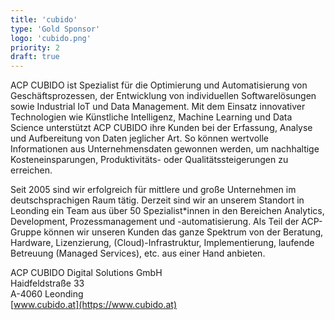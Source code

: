 ```yaml
---
title: 'cubido'
type: 'Gold Sponsor'
logo: 'cubido.png'
priority: 2
draft: true
---
```


ACP CUBIDO ist Spezialist für die Optimierung und Automatisierung von Geschäftsprozessen, der Entwicklung von individuellen Softwarelösungen sowie Industrial IoT und Data Management. Mit dem Einsatz innovativer Technologien wie Künstliche Intelligenz, Machine Learning und Data Science unterstützt ACP CUBIDO ihre Kunden bei der Erfassung, Analyse und Aufbereitung von Daten jeglicher Art. So können wertvolle Informationen aus Unternehmensdaten gewonnen werden, um nachhaltige Kosteneinsparungen, Produktivitäts- oder Qualitätssteigerungen zu erreichen.

Seit 2005 sind wir erfolgreich für mittlere und große Unternehmen im deutschsprachigen Raum tätig. Derzeit sind wir an unserem Standort in Leonding ein Team aus über 50 Spezialist\*innen in den Bereichen Analytics, Development, Prozessmanagement und -automatisierung. Als Teil der ACP-Gruppe können wir unseren Kunden das ganze Spektrum von der Beratung, Hardware, Lizenzierung, (Cloud)-Infrastruktur, Implementierung, laufende Betreuung (Managed Services), etc. aus einer Hand anbieten.

ACP CUBIDO Digital Solutions GmbH  
Haidfeldstraße 33  
A-4060 Leonding  
[www.cubido.at](https://www.cubido.at)
